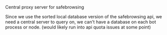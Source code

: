Central proxy server for safebrowsing

Since we use the sorted local database version of the safebrowsing api, we need a central server to query on, we can't have a database on each bot process or node. (would likely run into api quota issues at some point)